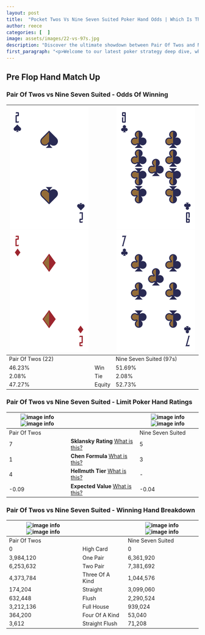 ```yaml
---
layout: post
title:  "Pocket Twos Vs Nine Seven Suited Poker Hand Odds | Which Is The Better Hand In Poker? A Complete Guide"
author: reece
categories: [  ]
image: assets/images/22-vs-97s.jpg
description: "Discover the ultimate showdown between Pair Of Twos and Nine Seven Suited in poker! Uncover the odds, strategies, and scenarios where one hand triumphs over the other. Get ready to up your poker game with this thrilling analysis."
first_paragraph: "<p>Welcome to our latest poker strategy deep dive, where we're pitting two distinct hands against each other in a high-stakes showdown: Pair Of Twos vs Nine Seven Suited.</p><p>In the dynamic world of poker, every decision counts, and knowing which hand holds the upper hand is key to your success at the table.</p><p>In this article, we'll dissect these two hands, explore the scenarios where one dominates the other, and equip you with the knowledge to make strategic choices that can tip the odds in your favor.</p><p>Get ready to unravel the intriguing dynamics of these poker hands and elevate your game to new heights.</p>"
---
```




[comment]: # (sp0)

## Pre Flop Hand Match Up

<div class="table hand-ratings" markdown="1"> 



### Pair Of Twos vs Nine Seven Suited - Odds Of Winning


    
| ![image info](assets/images/hand1/2.png) ![image info](assets/images/hand1/2o.png) |  | ![image info](assets/images/hand2/9.png) ![image info](assets/images/hand2/7.png) |
| -------- | -------- | -------- |
| Pair Of Twos (22) |  | Nine Seven Suited (97s) |
| 46.23% | Win | 51.69% |
| 2.08% | Tie | 2.08% |
| 47.27% | Equity | 52.73% |




[comment]: # (sp1)



### Pair Of Twos vs Nine Seven Suited - Limit Poker Hand Ratings


    
| ![image info](https://www.riverpairs.com/assets/images/hand1/2.png) ![image info](https://www.riverpairs.com/assets/images/hand1/2o.png) |  | ![image info](https://www.riverpairs.com/assets/images/hand2/9.png) ![image info](https://www.riverpairs.com/assets/images/hand2/7.png) |
| -------- | -------- | -------- |
| Pair Of Twos |  | Nine Seven Suited |
| 7 | **Sklansky Rating** [What is this?](/sklansky-rating-explained) | 5 |
| 1 | **Chen Formula** [What is this?](/chen-formula-explained) | 3 |
| 4 | **Hellmuth Tier** [What is this?](/Hellmuth-tier-explained) | - |
| -0.09 | **Expected Value** [What is this?](/expected-value-explained) | -0.04 |




[comment]: # (sp2)



### Pair Of Twos vs Nine Seven Suited - Winning Hand Breakdown


    
| ![image info](https://www.riverpairs.com/assets/images/hand1/2.png) ![image info](https://www.riverpairs.com/assets/images/hand1/2o.png) |  | ![image info](https://www.riverpairs.com/assets/images/hand2/9.png) ![image info](https://www.riverpairs.com/assets/images/hand2/7.png) |
| -------- | -------- | -------- |
| Pair Of Twos |  | Nine Seven Suited |
| 0 | High Card | 0 |
| 3,984,120 | One Pair | 6,361,920 |
| 6,253,632 | Two Pair | 7,381,692 |
| 4,373,784 | Three Of A Kind | 1,044,576 |
| 174,204 | Straight | 3,099,060 |
| 632,448 | Flush | 2,290,524 |
| 3,212,136 | Full House | 939,024 |
| 364,200 | Four Of A Kind | 53,040 |
| 3,612 | Straight Flush | 71,208 |




[comment]: # (sp3)



</div>

[comment]: # (sp4)



[comment]: # (sp5)

